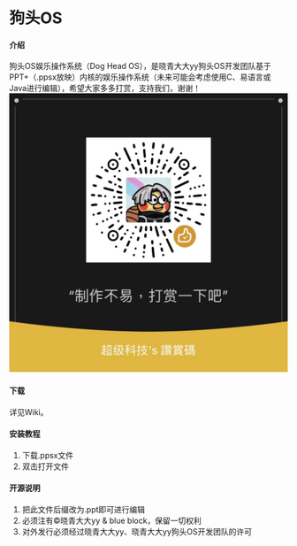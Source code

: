 # 狗头OS

#### 介绍
狗头OS娱乐操作系统（Dog Head OS），是晓青大大yy狗头OS开发团队基于PPT+（.ppsx放映）内核的娱乐操作系统（未来可能会考虑使用C、易语言或Java进行编辑），希望大家多多打赏，支持我们，谢谢！
![赞赏图片](lADPJxDjzas8b83NBIDNBIA_1152_1152.jpg)

#### 下载
详见Wiki。

#### 安装教程

1.  下载.ppsx文件
2.  双击打开文件

#### 开源说明

1.  把此文件后缀改为.ppt即可进行编辑
2.  必须注有©晓青大大yy & blue block，保留一切权利
3.  对外发行必须经过晓青大大yy、晓青大大yy狗头OS开发团队的许可



